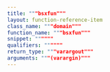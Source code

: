 ```yaml
---
title: """bsxfun"""
layout: function-reference-item
class_name: """domain"""
function_name: """bsxfun"""
snippet: """"""
qualifiers: """"""
return_type: """varargout"""
arguments: """(varargin)"""
---
```


